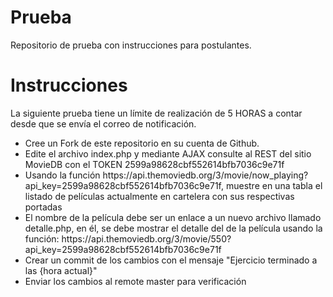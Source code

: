 # Prueba
Repositorio de prueba con instrucciones para postulantes.

<h1>Instrucciones</h3>

<p>La siguiente prueba tiene un límite de realización de 5 HORAS a contar desde que se envía el correo de notificación.</p>

<ul>
    <li>Cree un Fork de este repositorio en su cuenta de Github.</li>
    <li>Edite el archivo index.php y mediante AJAX consulte al REST del sitio MovieDB con el TOKEN 2599a98628cbf552614bfb7036c9e71f</li>
    <li>Usando la función https://api.themoviedb.org/3/movie/now_playing?api_key=2599a98628cbf552614bfb7036c9e71f, muestre en una tabla el listado de películas actualmente en cartelera con sus respectivas portadas</li>
    <li>El nombre de la película debe ser un enlace a un nuevo archivo llamado detalle.php, en él, se debe mostrar el detalle del de la película usando la función: https://api.themoviedb.org/3/movie/550?api_key=2599a98628cbf552614bfb7036c9e71f</li>
    <li>Crear un commit de los cambios con el mensaje "Ejercicio terminado a las {hora actual}"</li>
    <li>Enviar los cambios al remote master para verificación</li>
</ul>
